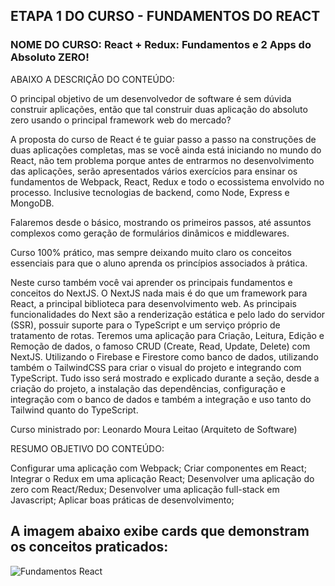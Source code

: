 ## ETAPA 1 DO CURSO - FUNDAMENTOS DO REACT

### NOME DO CURSO: React + Redux: Fundamentos e 2 Apps do Absoluto ZERO!


ABAIXO A DESCRIÇÃO DO CONTEÚDO:

O principal objetivo de um desenvolvedor de software é sem dúvida construir aplicações, 
então que tal construir duas aplicação do absoluto zero usando o principal framework web do mercado? 

A proposta do curso de React é te guiar passo a passo na construções de duas aplicações completas, 
mas se você ainda está iniciando no mundo do React, não tem problema porque antes de entrarmos no 
desenvolvimento das aplicações, serão apresentados vários exercícios para ensinar os fundamentos de Webpack, 
React, Redux e todo o ecossistema envolvido no processo. Inclusive tecnologias de backend, como Node, Express e MongoDB.

Falaremos desde o básico, mostrando os primeiros passos, até assuntos complexos como geração de formulários dinâmicos e middlewares.

Curso 100% prático, mas sempre deixando muito claro os conceitos essenciais para que o aluno aprenda os princípios associados à prática.

Neste curso também você vai aprender os principais fundamentos e conceitos do NextJS. O NextJS nada mais é do que um framework 
para React, a principal biblioteca para desenvolvimento web. As principais funcionalidades do Next são a renderização estática 
e pelo lado do servidor (SSR), possuir suporte para o TypeScript e um serviço próprio de tratamento de rotas. Teremos uma aplicação 
para Criação, Leitura, Edição e Remoção de dados, o famoso CRUD (Create, Read, Update, Delete) com NextJS. Utilizando o Firebase e 
Firestore como banco de dados, utilizando também o TailwindCSS para criar o visual do projeto e integrando com TypeScript. Tudo isso 
será mostrado e explicado durante a seção, desde a criação do projeto, a instalação das dependências, configuração e integração com 
o banco de dados e também a integração e uso tanto do Tailwind quanto do TypeScript.

Curso ministrado por: Leonardo Moura Leitao (Arquiteto de Software)


RESUMO OBJETIVO DO CONTEÚDO:

Configurar uma aplicação com Webpack; 
Criar componentes em React; 
Integrar o Redux em uma aplicação React; 
Desenvolver uma aplicação do zero com React/Redux; 
Desenvolver uma aplicação full-stack em Javascript; 
Aplicar boas práticas de desenvolvimento; 


## A imagem abaixo exibe cards que demonstram os conceitos praticados:

![Fundamentos React](https://user-images.githubusercontent.com/72532360/141410109-3c8ac5b8-7b23-4d61-9027-2d2903d3fabe.JPG)
